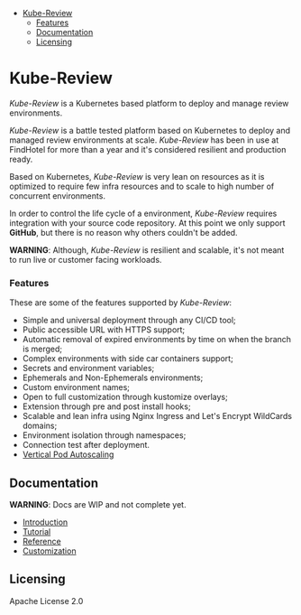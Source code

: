 - [Kube-Review](#kube-review)
    + [Features](#features)
  * [Documentation](#documentation)
  * [Licensing](#licensing)

# Kube-Review

*Kube-Review* is a Kubernetes based platform to deploy and manage review environments.

*Kube-Review* is a battle tested platform based on Kubernetes to deploy and managed review environments at scale. *Kube-Review* has been in use at FindHotel for more than a year and it's considered resilient and production ready.

Based on Kubernetes, *Kube-Review* is very lean on resources as it is optimized to require few infra resources and to scale to high number of concurrent environments.

In order to control the life cycle of a environment, *Kube-Review* requires integration with your source code repository. At this point we only support **GitHub**, but there is no reason why others couldn't be added.

**WARNING**: Although, *Kube-Review* is resilient and scalable, it's not meant to run live or customer facing workloads.

### Features

These are some of the features supported by *Kube-Review*:

- Simple and universal deployment through any CI/CD tool;
- Public accessible URL with HTTPS support;
- Automatic removal of expired environments by time on when the branch is merged;
- Complex environments with side car containers support;
- Secrets and environment variables;
- Ephemerals and Non-Ephemerals environments;
- Custom environment names;
- Open to full customization through kustomize overlays;
- Extension through pre and post install hooks;
- Scalable and lean infra using Nginx Ingress and Let's Encrypt WildCards domains;
- Environment isolation through namespaces;
- Connection test after deployment.
- [Vertical Pod Autoscaling](https://cloud.google.com/kubernetes-engine/docs/concepts/verticalpodautoscaler)

## Documentation

**WARNING**: Docs are WIP and not complete yet.

- [Introduction](docs/introduction.md)
- [Tutorial](docs/tutorial.md)
- [Reference](docs/reference.md)
- [Customization](docs/customization.md)

## Licensing

Apache License 2.0
